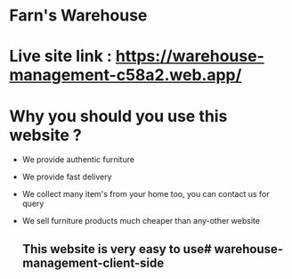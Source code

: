 # Farn's Warehouse

# Live site link : https://warehouse-management-c58a2.web.app/

# Why you should you use this website ?

- We provide authentic furniture
- We provide fast delivery
- We collect many item's from your home too, you can contact us for query
- We sell furniture products much cheaper than any-other website

  ## This website is very easy to use# warehouse-management-client-side
